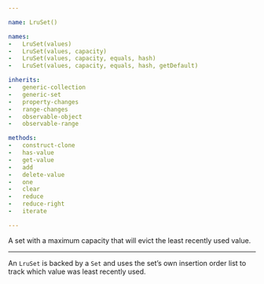 ```yaml
---

name: LruSet()

names:
-   LruSet(values)
-   LruSet(values, capacity)
-   LruSet(values, capacity, equals, hash)
-   LruSet(values, capacity, equals, hash, getDefault)

inherits:
-   generic-collection
-   generic-set
-   property-changes
-   range-changes
-   observable-object
-   observable-range

methods:
-   construct-clone
-   has-value
-   get-value
-   add
-   delete-value
-   one
-   clear
-   reduce
-   reduce-right
-   iterate

---
```


A set with a maximum capacity that will evict the least recently used value.

---

An `LruSet` is backed by a `Set` and uses the set’s own insertion order list to
track which value was least recently used.

